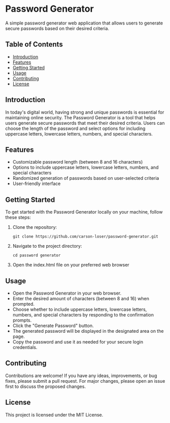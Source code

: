 # Password Generator

A simple password generator web application that allows users to generate secure passwords based on their desired criteria.

## Table of Contents

- [Introduction](#introduction)
- [Features](#features)
- [Getting Started](#getting-started)
- [Usage](#usage)
- [Contributing](#contributing)
- [License](#license)

## Introduction

In today's digital world, having strong and unique passwords is essential for maintaining online security. The Password Generator is a tool that helps users generate secure passwords that meet their desired criteria. Users can choose the length of the password and select options for including uppercase letters, lowercase letters, numbers, and special characters.

## Features

- Customizable password length (between 8 and 16 characters)
- Options to include uppercase letters, lowercase letters, numbers, and special characters
- Randomized generation of passwords based on user-selected criteria
- User-friendly interface

## Getting Started

To get started with the Password Generator locally on your machine, follow these steps:

1. Clone the repository:
   ```shell
   git clone https://github.com/carson-loser/password-generator.git

2. Navigate to the project directory: 
    ```shell
    cd password generator

3. Open the index.html file on your preferred web browser

## Usage
- Open the Password Generator in your web browser.
- Enter the desired amount of characters (between 8 and 16) when prompted.
- Choose whether to include uppercase letters, lowercase letters, numbers, and special characters by responding to the confirmation prompts.
- Click the "Generate Password" button.
- The generated password will be displayed in the designated area on the page.
- Copy the password and use it as needed for your secure login credentials.

## Contributing
Contributions are welcome! If you have any ideas, improvements, or bug fixes, please submit a pull request. For major changes, please open an issue first to discuss the proposed changes.

## License 
This project is licensed under the MIT License. 